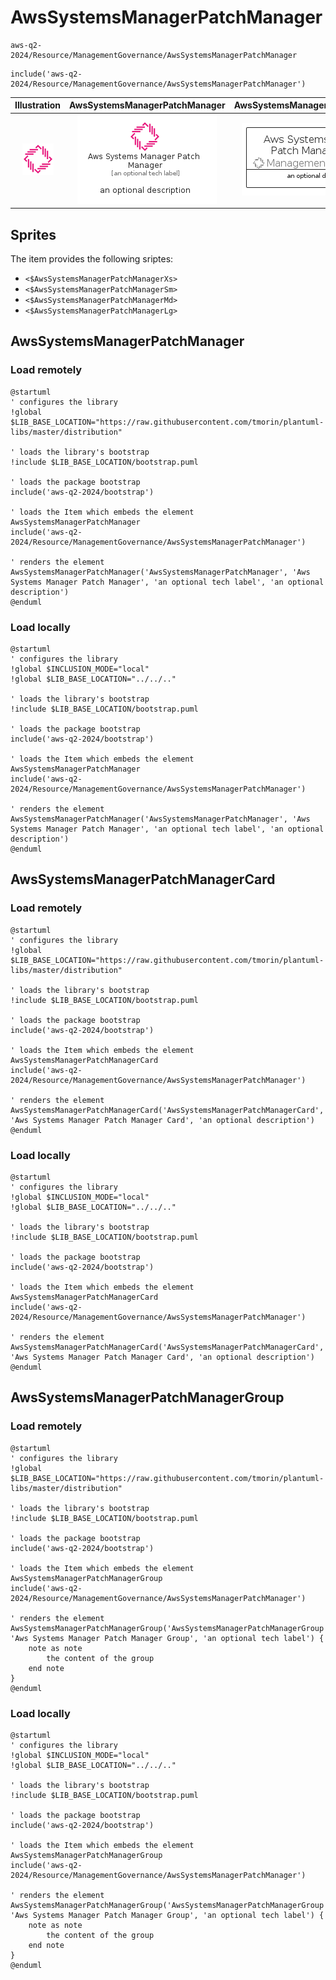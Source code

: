 # AwsSystemsManagerPatchManager


```text
aws-q2-2024/Resource/ManagementGovernance/AwsSystemsManagerPatchManager
```

```text
include('aws-q2-2024/Resource/ManagementGovernance/AwsSystemsManagerPatchManager')
```



| Illustration | AwsSystemsManagerPatchManager | AwsSystemsManagerPatchManagerCard | AwsSystemsManagerPatchManagerGroup |
| :---: | :---: | :---: | :---: |
| ![illustration for Illustration](../../../aws-q2-2024/Resource/ManagementGovernance/AwsSystemsManagerPatchManager.png) | ![illustration for AwsSystemsManagerPatchManager](../../../aws-q2-2024/Resource/ManagementGovernance/AwsSystemsManagerPatchManager.Local.png) | ![illustration for AwsSystemsManagerPatchManagerCard](../../../aws-q2-2024/Resource/ManagementGovernance/AwsSystemsManagerPatchManagerCard.Local.png) | ![illustration for AwsSystemsManagerPatchManagerGroup](../../../aws-q2-2024/Resource/ManagementGovernance/AwsSystemsManagerPatchManagerGroup.Local.png) |



## Sprites
The item provides the following sriptes:

- `<$AwsSystemsManagerPatchManagerXs>`
- `<$AwsSystemsManagerPatchManagerSm>`
- `<$AwsSystemsManagerPatchManagerMd>`
- `<$AwsSystemsManagerPatchManagerLg>`





## AwsSystemsManagerPatchManager

### Load remotely
```plantuml
@startuml
' configures the library
!global $LIB_BASE_LOCATION="https://raw.githubusercontent.com/tmorin/plantuml-libs/master/distribution"

' loads the library's bootstrap
!include $LIB_BASE_LOCATION/bootstrap.puml

' loads the package bootstrap
include('aws-q2-2024/bootstrap')

' loads the Item which embeds the element AwsSystemsManagerPatchManager
include('aws-q2-2024/Resource/ManagementGovernance/AwsSystemsManagerPatchManager')

' renders the element
AwsSystemsManagerPatchManager('AwsSystemsManagerPatchManager', 'Aws Systems Manager Patch Manager', 'an optional tech label', 'an optional description')
@enduml
```

### Load locally
```plantuml
@startuml
' configures the library
!global $INCLUSION_MODE="local"
!global $LIB_BASE_LOCATION="../../.."

' loads the library's bootstrap
!include $LIB_BASE_LOCATION/bootstrap.puml

' loads the package bootstrap
include('aws-q2-2024/bootstrap')

' loads the Item which embeds the element AwsSystemsManagerPatchManager
include('aws-q2-2024/Resource/ManagementGovernance/AwsSystemsManagerPatchManager')

' renders the element
AwsSystemsManagerPatchManager('AwsSystemsManagerPatchManager', 'Aws Systems Manager Patch Manager', 'an optional tech label', 'an optional description')
@enduml
```

## AwsSystemsManagerPatchManagerCard

### Load remotely
```plantuml
@startuml
' configures the library
!global $LIB_BASE_LOCATION="https://raw.githubusercontent.com/tmorin/plantuml-libs/master/distribution"

' loads the library's bootstrap
!include $LIB_BASE_LOCATION/bootstrap.puml

' loads the package bootstrap
include('aws-q2-2024/bootstrap')

' loads the Item which embeds the element AwsSystemsManagerPatchManagerCard
include('aws-q2-2024/Resource/ManagementGovernance/AwsSystemsManagerPatchManager')

' renders the element
AwsSystemsManagerPatchManagerCard('AwsSystemsManagerPatchManagerCard', 'Aws Systems Manager Patch Manager Card', 'an optional description')
@enduml
```

### Load locally
```plantuml
@startuml
' configures the library
!global $INCLUSION_MODE="local"
!global $LIB_BASE_LOCATION="../../.."

' loads the library's bootstrap
!include $LIB_BASE_LOCATION/bootstrap.puml

' loads the package bootstrap
include('aws-q2-2024/bootstrap')

' loads the Item which embeds the element AwsSystemsManagerPatchManagerCard
include('aws-q2-2024/Resource/ManagementGovernance/AwsSystemsManagerPatchManager')

' renders the element
AwsSystemsManagerPatchManagerCard('AwsSystemsManagerPatchManagerCard', 'Aws Systems Manager Patch Manager Card', 'an optional description')
@enduml
```

## AwsSystemsManagerPatchManagerGroup

### Load remotely
```plantuml
@startuml
' configures the library
!global $LIB_BASE_LOCATION="https://raw.githubusercontent.com/tmorin/plantuml-libs/master/distribution"

' loads the library's bootstrap
!include $LIB_BASE_LOCATION/bootstrap.puml

' loads the package bootstrap
include('aws-q2-2024/bootstrap')

' loads the Item which embeds the element AwsSystemsManagerPatchManagerGroup
include('aws-q2-2024/Resource/ManagementGovernance/AwsSystemsManagerPatchManager')

' renders the element
AwsSystemsManagerPatchManagerGroup('AwsSystemsManagerPatchManagerGroup', 'Aws Systems Manager Patch Manager Group', 'an optional tech label') {
    note as note
        the content of the group
    end note
}
@enduml
```

### Load locally
```plantuml
@startuml
' configures the library
!global $INCLUSION_MODE="local"
!global $LIB_BASE_LOCATION="../../.."

' loads the library's bootstrap
!include $LIB_BASE_LOCATION/bootstrap.puml

' loads the package bootstrap
include('aws-q2-2024/bootstrap')

' loads the Item which embeds the element AwsSystemsManagerPatchManagerGroup
include('aws-q2-2024/Resource/ManagementGovernance/AwsSystemsManagerPatchManager')

' renders the element
AwsSystemsManagerPatchManagerGroup('AwsSystemsManagerPatchManagerGroup', 'Aws Systems Manager Patch Manager Group', 'an optional tech label') {
    note as note
        the content of the group
    end note
}
@enduml
```

